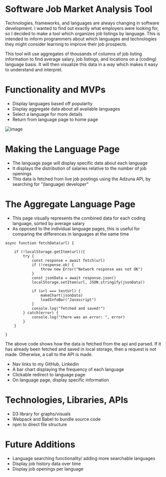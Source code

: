 # Software Job Market Analysis Tool

Technologies, frameworks, and languages are always changing in software development. I wanted to find out exactly what employers were looking for, so I decided to make a tool which organizes job listings by language. This is intended to inform programmers about which languages and technologies they might consider learning to improve their job prospects.

This tool will use aggregates of thousands of columns of job listing information to find average salary, job listings, and locations on a (coding) language basis. It will then visualize this data in a way which makes it easy to understand and interpret. 

# Functionality and MVPs

- Display languages based off popularity
- Display aggregate data about all available languages
- Select a language for more details
- Return from language page to home page

![image](https://github.com/treypisano/developer-job-market/assets/126501514/a9275712-59fe-49e0-a03a-412722e984de)

# Making the Language Page

- The language page will display specific data about each language
- It displays the distribution of salaries relative to the number of job openings
- This data is fetched from live job postings using the Adzuna API, by searching for "(language) developer"

# The Aggregate Language Page
- This page visually represents the combined data for each coding language, sorted by average salary
- As opposed to the individual language pages, this is useful for comparing the differences in languages at the same time

```
async function fetchData(url) {

    if (!localStorage.getItem(url)){
        try {
            const response = await fetch(url)
            if (!response.ok) {
                throw new Error("Network response was not OK")
            }
            const jsonData = await response.json()
            localStorage.setItem(url, JSON.stringify(jsonData))

            if (url === testUrl) {
                makeChart(jsonData)
                loadInfoBar("Javascript")
            }
            console.log("fetched and saved!")
        } catch(error) {
            console.log("there was an error: ", error)   
        }
    }

}
```
The above code shows how the data is fetched from the api and parsed. If it has already been fetched and saved in local storage, then a request is not made. Otherwise, a call to the API is made.


- Nav links to my GitHub, Linkedin
- A bar chart displaying the frequency of each language
- Clickable redirect to language page
- On language page, display specific information

# Technologies, Libraries, APIs

- D3 library for graphs/visuals
- Webpack and Babel to bundle source code
- npm to direct file structure

# Future Additions

- Language searching functionality/ adding more searchable languages
- Display job history data over time
- Display job openings per language